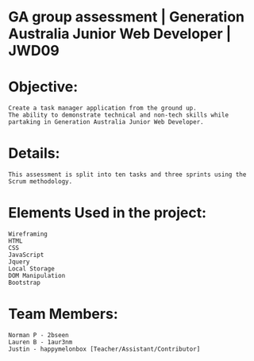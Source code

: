 # GA group assessment | Generation Australia Junior Web Developer | JWD09

# Objective:

    Create a task manager application from the ground up.
    The ability to demonstrate technical and non-tech skills while partaking in Generation Australia Junior Web Developer.

# Details:

    This assessment is split into ten tasks and three sprints using the Scrum methodology.

# Elements Used in the project:

    Wireframing
    HTML
    CSS
    JavaScript
    Jquery
    Local Storage
    DOM Manipulation
    Bootstrap

# Team Members:

    Norman P - 2bseen
    Lauren B - 1aur3nm
    Justin - happymelonbox [Teacher/Assistant/Contributor]
